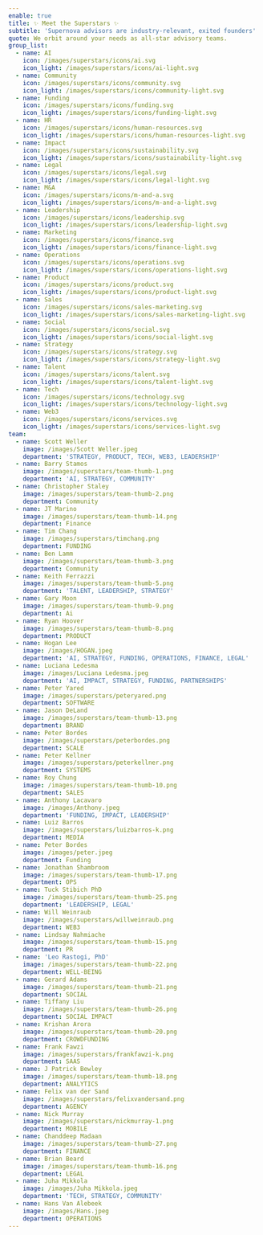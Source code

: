 ```yaml
---
enable: true
title: ✨ Meet the Superstars ✨
subtitle: 'Supernova advisors are industry-relevant, exited founders'
quote: We orbit around your needs as all-star advisory teams.
group_list:
  - name: AI
    icon: /images/superstars/icons/ai.svg
    icon_light: /images/superstars/icons/ai-light.svg
  - name: Community
    icon: /images/superstars/icons/community.svg
    icon_light: /images/superstars/icons/community-light.svg
  - name: Funding
    icon: /images/superstars/icons/funding.svg
    icon_light: /images/superstars/icons/funding-light.svg
  - name: HR
    icon: /images/superstars/icons/human-resources.svg
    icon_light: /images/superstars/icons/human-resources-light.svg
  - name: Impact
    icon: /images/superstars/icons/sustainability.svg
    icon_light: /images/superstars/icons/sustainability-light.svg
  - name: Legal
    icon: /images/superstars/icons/legal.svg
    icon_light: /images/superstars/icons/legal-light.svg
  - name: M&A
    icon: /images/superstars/icons/m-and-a.svg
    icon_light: /images/superstars/icons/m-and-a-light.svg
  - name: Leadership
    icon: /images/superstars/icons/leadership.svg
    icon_light: /images/superstars/icons/leadership-light.svg
  - name: Marketing
    icon: /images/superstars/icons/finance.svg
    icon_light: /images/superstars/icons/finance-light.svg
  - name: Operations
    icon: /images/superstars/icons/operations.svg
    icon_light: /images/superstars/icons/operations-light.svg
  - name: Product
    icon: /images/superstars/icons/product.svg
    icon_light: /images/superstars/icons/product-light.svg
  - name: Sales
    icon: /images/superstars/icons/sales-marketing.svg
    icon_light: /images/superstars/icons/sales-marketing-light.svg
  - name: Social
    icon: /images/superstars/icons/social.svg
    icon_light: /images/superstars/icons/social-light.svg
  - name: Strategy
    icon: /images/superstars/icons/strategy.svg
    icon_light: /images/superstars/icons/strategy-light.svg
  - name: Talent
    icon: /images/superstars/icons/talent.svg
    icon_light: /images/superstars/icons/talent-light.svg
  - name: Tech
    icon: /images/superstars/icons/technology.svg
    icon_light: /images/superstars/icons/technology-light.svg
  - name: Web3
    icon: /images/superstars/icons/services.svg
    icon_light: /images/superstars/icons/services-light.svg
team:
  - name: Scott Weller
    image: /images/Scott Weller.jpeg
    department: 'STRATEGY, PRODUCT, TECH, WEB3, LEADERSHIP'
  - name: Barry Stamos
    image: /images/superstars/team-thumb-1.png
    department: 'AI, STRATEGY, COMMUNITY'
  - name: Christopher Staley
    image: /images/superstars/team-thumb-2.png
    department: Community
  - name: JT Marino
    image: /images/superstars/team-thumb-14.png
    department: Finance
  - name: Tim Chang
    image: /images/superstars/timchang.png
    department: FUNDING
  - name: Ben Lamm
    image: /images/superstars/team-thumb-3.png
    department: Community
  - name: Keith Ferrazzi
    image: /images/superstars/team-thumb-5.png
    department: 'TALENT, LEADERSHIP, STRATEGY'
  - name: Gary Moon
    image: /images/superstars/team-thumb-9.png
    department: Ai
  - name: Ryan Hoover
    image: /images/superstars/team-thumb-8.png
    department: PRODUCT
  - name: Hogan Lee
    image: /images/HOGAN.jpeg
    department: 'AI, STRATEGY, FUNDING, OPERATIONS, FINANCE, LEGAL'
  - name: Luciana Ledesma
    image: /images/Luciana Ledesma.jpeg
    department: 'AI, IMPACT, STRATEGY, FUNDING, PARTNERSHIPS'
  - name: Peter Yared
    image: /images/superstars/peteryared.png
    department: SOFTWARE
  - name: Jason DeLand
    image: /images/superstars/team-thumb-13.png
    department: BRAND
  - name: Peter Bordes
    image: /images/superstars/peterbordes.png
    department: SCALE
  - name: Peter Kellner
    image: /images/superstars/peterkellner.png
    department: SYSTEMS
  - name: Roy Chung
    image: /images/superstars/team-thumb-10.png
    department: SALES
  - name: Anthony Lacavaro
    image: /images/Anthony.jpeg
    department: 'FUNDING, IMPACT, LEADERSHIP'
  - name: Luiz Barros
    image: /images/superstars/luizbarros-k.png
    department: MEDIA
  - name: Peter Bordes
    image: /images/peter.jpeg
    department: Funding
  - name: Jonathan Shambroom
    image: /images/superstars/team-thumb-17.png
    department: OPS
  - name: Tuck Stibich PhD
    image: /images/superstars/team-thumb-25.png
    department: 'LEADERSHIP, LEGAL'
  - name: Will Weinraub
    image: /images/superstars/willweinraub.png
    department: WEB3
  - name: Lindsay Nahmiache
    image: /images/superstars/team-thumb-15.png
    department: PR
  - name: 'Leo Rastogi, PhD'
    image: /images/superstars/team-thumb-22.png
    department: WELL-BEING
  - name: Gerard Adams
    image: /images/superstars/team-thumb-21.png
    department: SOCIAL
  - name: Tiffany Liu
    image: /images/superstars/team-thumb-26.png
    department: SOCIAL IMPACT
  - name: Krishan Arora
    image: /images/superstars/team-thumb-20.png
    department: CROWDFUNDING
  - name: Frank Fawzi
    image: /images/superstars/frankfawzi-k.png
    department: SAAS
  - name: J Patrick Bewley
    image: /images/superstars/team-thumb-18.png
    department: ANALYTICS
  - name: Felix van der Sand
    image: /images/superstars/felixvandersand.png
    department: AGENCY
  - name: Nick Murray
    image: /images/superstars/nickmurray-1.png
    department: MOBILE
  - name: Chanddeep Madaan
    image: /images/superstars/team-thumb-27.png
    department: FINANCE
  - name: Brian Beard
    image: /images/superstars/team-thumb-16.png
    department: LEGAL
  - name: Juha Mikkola
    image: /images/Juha Mikkola.jpeg
    department: 'TECH, STRATEGY, COMMUNITY'
  - name: Hans Van Alebeek
    image: /images/Hans.jpeg
    department: OPERATIONS
---
```






























